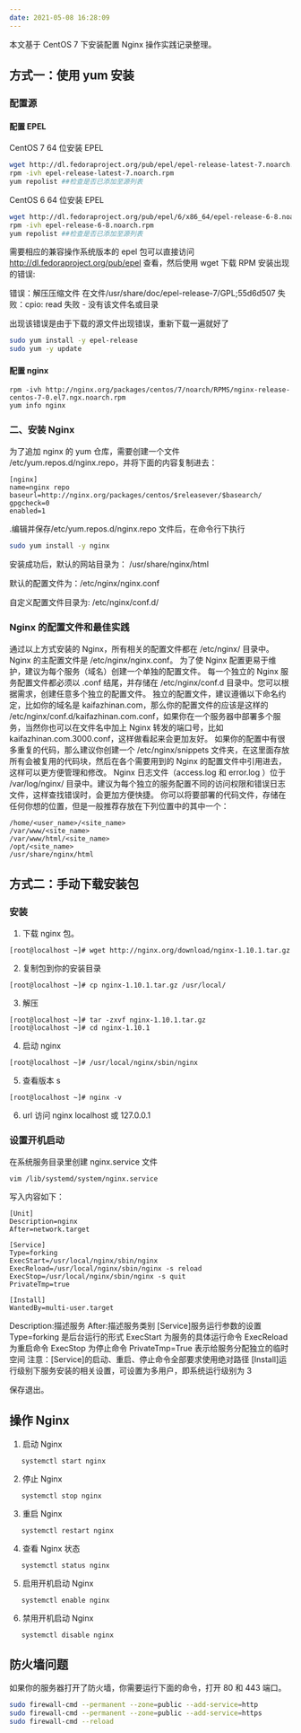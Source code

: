 ```yaml
---
date: 2021-05-08 16:28:09
---
```


本文基于 CentOS 7 下安装配置 Nginx 操作实践记录整理。

## 方式一：使用 yum 安装

### 配置源

#### 配置 EPEL

CentOS 7 64 位安装 EPEL

```sh
wget http://dl.fedoraproject.org/pub/epel/epel-release-latest-7.noarch.rpm
rpm -ivh epel-release-latest-7.noarch.rpm
yum repolist ##检查是否已添加至源列表

```

CentOS 6 64 位安装 EPEL

```sh
wget http://dl.fedoraproject.org/pub/epel/6/x86_64/epel-release-6-8.noarch.rpm
rpm -ivh epel-release-6-8.noarch.rpm
yum repolist ##检查是否已添加至源列表
```

需要相应的兼容操作系统版本的 epel 包可以直接访问 http://dl.fedoraproject.org/pub/epel 查看，然后使用 wget 下载 RPM 安装出现的错误:

错误：解压压缩文件 在文件/usr/share/doc/epel-release-7/GPL;55d6d507 失败：cpio: read 失败 - 没有该文件名或目录

出现该错误是由于下载的源文件出现错误，重新下载一遍就好了

```sh
sudo yum install -y epel-release
sudo yum -y update
```

#### 配置 nginx

```
rpm -ivh http://nginx.org/packages/centos/7/noarch/RPMS/nginx-release-centos-7-0.el7.ngx.noarch.rpm
yum info nginx
```

### 二、安装 Nginx

为了追加 nginx 的 yum 仓库，需要创建一个文件 /etc/yum.repos.d/nginx.repo，并将下面的内容复制进去：

```
[nginx]
name=nginx repo
baseurl=http://nginx.org/packages/centos/$releasever/$basearch/
gpgcheck=0
enabled=1
```

.编辑并保存/etc/yum.repos.d/nginx.repo 文件后，在命令行下执行

```sh
sudo yum install -y nginx
```

安装成功后，默认的网站目录为： /usr/share/nginx/html

默认的配置文件为：/etc/nginx/nginx.conf

自定义配置文件目录为: /etc/nginx/conf.d/

### Nginx 的配置文件和最佳实践

通过以上方式安装的 Nginx，所有相关的配置文件都在 /etc/nginx/ 目录中。
Nginx 的主配置文件是 /etc/nginx/nginx.conf。
为了使 Nginx 配置更易于维护，建议为每个服务（域名）创建一个单独的配置文件。
每一个独立的 Nginx 服务配置文件都必须以 .conf 结尾，并存储在 /etc/nginx/conf.d 目录中。您可以根据需求，创建任意多个独立的配置文件。
独立的配置文件，建议遵循以下命名约定，比如你的域名是 kaifazhinan.com，那么你的配置文件的应该是这样的 /etc/nginx/conf.d/kaifazhinan.com.conf，如果你在一个服务器中部署多个服务，当然你也可以在文件名中加上 Nginx 转发的端口号，比如 kaifazhinan.com.3000.conf，这样做看起来会更加友好。
如果你的配置中有很多重复的代码，那么建议你创建一个 /etc/nginx/snippets 文件夹，在这里面存放所有会被复用的代码块，然后在各个需要用到的 Nginx 的配置文件中引用进去，这样可以更方便管理和修改。
Nginx 日志文件（access.log 和 error.log ）位于 /var/log/nginx/ 目录中。建议为每个独立的服务配置不同的访问权限和错误日志文件，这样查找错误时，会更加方便快捷。
你可以将要部署的代码文件，存储在任何你想的位置，但是一般推荐存放在下列位置中的其中一个：

```
/home/<user_name>/<site_name>
/var/www/<site_name>
/var/www/html/<site_name>
/opt/<site_name>
/usr/share/nginx/html
```

## 方式二：手动下载安装包

### 安装

1. 下载 nginx 包。

```
[root@localhost ~]# wget http://nginx.org/download/nginx-1.10.1.tar.gz
```

2. 复制包到你的安装目录

```
[root@localhost ~]# cp nginx-1.10.1.tar.gz /usr/local/
```

3. 解压

```
[root@localhost ~]# tar -zxvf nginx-1.10.1.tar.gz
[root@localhost ~]# cd nginx-1.10.1
```

4. 启动 nginx

```
[root@localhost ~]# /usr/local/nginx/sbin/nginx
```

5. 查看版本 s

```
[root@localhost ~]# nginx -v
```

6. url 访问 nginx localhost 或 127.0.0.1

### 设置开机启动

在系统服务目录里创建 nginx.service 文件

```
vim /lib/systemd/system/nginx.service
```

写入内容如下：

```
[Unit]
Description=nginx
After=network.target

[Service]
Type=forking
ExecStart=/usr/local/nginx/sbin/nginx
ExecReload=/usr/local/nginx/sbin/nginx -s reload
ExecStop=/usr/local/nginx/sbin/nginx -s quit
PrivateTmp=true

[Install]
WantedBy=multi-user.target
```

[unit]: 服务的说明

Description:描述服务
After:描述服务类别
[Service]服务运行参数的设置
Type=forking 是后台运行的形式
ExecStart 为服务的具体运行命令
ExecReload 为重启命令
ExecStop 为停止命令
PrivateTmp=True 表示给服务分配独立的临时空间
注意：[Service]的启动、重启、停止命令全部要求使用绝对路径
[Install]运行级别下服务安装的相关设置，可设置为多用户，即系统运行级别为 3

保存退出。

## 操作 Nginx

1. 启动 Nginx

```
   systemctl start nginx
```

2. 停止 Nginx

```
   systemctl stop nginx
```

3. 重启 Nginx

```
   systemctl restart nginx
```

4. 查看 Nginx 状态

```
   systemctl status nginx
```

5. 启用开机启动 Nginx

```
   systemctl enable nginx
```

6. 禁用开机启动 Nginx

```
   systemctl disable nginx
```

## 防火墙问题

如果你的服务器打开了防火墙，你需要运行下面的命令，打开 80 和 443 端口。

```sh
sudo firewall-cmd --permanent --zone=public --add-service=http
sudo firewall-cmd --permanent --zone=public --add-service=https
sudo firewall-cmd --reload
```
